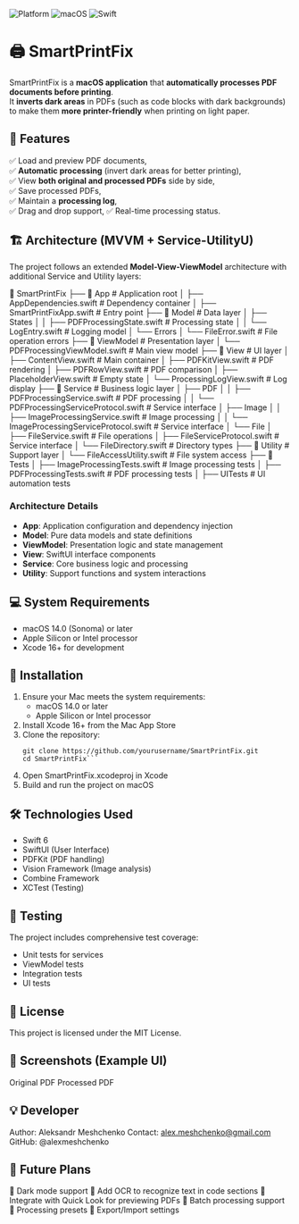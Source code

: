 ![Platform](https://img.shields.io/badge/platform-macOS-lightgrey)
![macOS](https://img.shields.io/badge/macOS-14.0+-blue)
![Swift](https://img.shields.io/badge/Swift-6.0-orange)
# 🖨️ SmartPrintFix
SmartPrintFix is a **macOS application** that **automatically processes PDF documents before printing**.  
It **inverts dark areas** in PDFs (such as code blocks with dark backgrounds) to make them **more printer-friendly** when printing on light paper.

## 📌 Features
✅ Load and preview PDF documents,  
✅ **Automatic processing** (invert dark areas for better printing),  
✅ View **both original and processed PDFs** side by side,  
✅ Save processed PDFs,  
✅ Maintain a **processing log**,  
✅ Drag and drop support,
✅ Real-time processing status.

## 🏗️ Architecture (MVVM + Service-UtilityU)
The project follows an extended **Model-View-ViewModel** architecture with additional Service and Utility layers:

📂 SmartPrintFix
├── 📂 App # Application root
│   ├── AppDependencies.swift # Dependency container
│   ├── SmartPrintFixApp.swift # Entry point
├── 📂 Model # Data layer
│   ├── States
│   │   ├── PDFProcessingState.swift # Processing state
│   │   └── LogEntry.swift # Logging model
│   └── Errors
│       └── FileError.swift # File operation errors
├── 📂 ViewModel # Presentation layer
│   └── PDFProcessingViewModel.swift # Main view model
├── 📂 View # UI layer
│   ├── ContentView.swift # Main container
│   ├── PDFKitView.swift # PDF rendering
│   ├── PDFRowView.swift # PDF comparison
│   ├── PlaceholderView.swift # Empty state
│   └── ProcessingLogView.swift # Log display
├── 📂 Service # Business logic layer
│   ├── PDF
│   │   ├── PDFProcessingService.swift # PDF processing
│   │   └── PDFProcessingServiceProtocol.swift # Service interface
│   ├── Image
│   │   ├── ImageProcessingService.swift # Image processing
│   │   └── ImageProcessingServiceProtocol.swift # Service interface
│   └── File
│       ├── FileService.swift # File operations
│       ├── FileServiceProtocol.swift # Service interface
│       └── FileDirectory.swift # Directory types
├── 📂 Utility # Support layer
│   └── FileAccessUtility.swift # File system access
├── 📂 Tests
│   ├── ImageProcessingTests.swift # Image processing tests
│   ├── PDFProcessingTests.swift # PDF processing tests
│   ├── UITests # UI automation tests

### Architecture Details
- **App**: Application configuration and dependency injection
- **Model**: Pure data models and state definitions
- **ViewModel**: Presentation logic and state management
- **View**: SwiftUI interface components
- **Service**: Core business logic and processing
- **Utility**: Support functions and system interactions

## 💻 System Requirements
- macOS 14.0 (Sonoma) or later
- Apple Silicon or Intel processor
- Xcode 16+ for development

## 🚀 Installation
1. Ensure your Mac meets the system requirements:
   - macOS 14.0 or later
   - Apple Silicon or Intel processor
2. Install Xcode 16+ from the Mac App Store
3. Clone the repository:
   ```shell
   git clone https://github.com/yourusername/SmartPrintFix.git
   cd SmartPrintFix```
4. Open SmartPrintFix.xcodeproj in Xcode
5. Build and run the project on macOS

## 🛠️ Technologies Used
- Swift 6
- SwiftUI (User Interface)
- PDFKit (PDF handling)
- Vision Framework (Image analysis)
- Combine Framework
- XCTest (Testing)

## 🧪 Testing
The project includes comprehensive test coverage:

- Unit tests for services
- ViewModel tests
- Integration tests
- UI tests

## 📜 License
This project is licensed under the MIT License.

## 📸 Screenshots (Example UI)
Original PDF    Processed PDF

## 💡 Developer
Author: Aleksandr Meshchenko
Contact: alex.meshchenko@gmail.com
GitHub: @alexmeshchenko

## 📢 Future Plans
🔹 Dark mode support
🔹 Add OCR to recognize text in code sections
🔹 Integrate with Quick Look for previewing PDFs
🔹 Batch processing support
🔹 Processing presets
🔹 Export/Import settings
